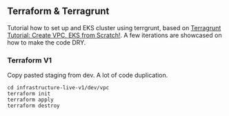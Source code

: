 ## Terraform & Terragrunt

Tutorial how to set up and EKS cluster using terrgrunt, based on [Terragrunt Tutorial: Create VPC, EKS from Scratch!](https://www.youtube.com/watch?v=yduHaOj3XMg). A few iterations are showcased on how to make the code DRY.

### Terraform V1

Copy pasted staging from dev. A lot of code duplication.

```
cd infrastructure-live-v1/dev/vpc
terraform init
terraform apply
terraform destroy
```